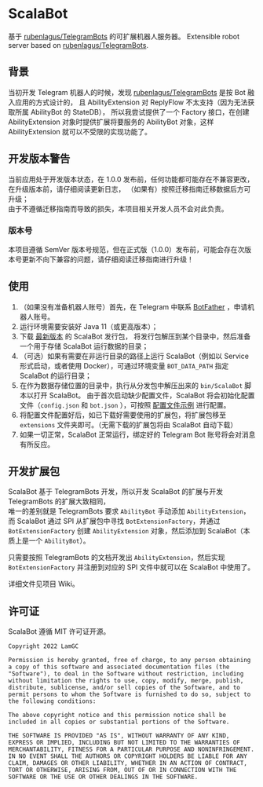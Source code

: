 # ScalaBot

基于 [rubenlagus/TelegramBots](https://github.com/rubenlagus/TelegramBots) 的可扩展机器人服务器。 Extensible robot server based
on [rubenlagus/TelegramBots](https://github.com/rubenlagus/TelegramBots).

## 背景

当初开发 Telegram 机器人的时候，发现 [rubenlagus/TelegramBots](https://github.com/rubenlagus/TelegramBots)
是按 Bot 融入应用的方式设计的， 且 AbilityExtension 对 ReplyFlow 不太支持（因为无法获取所属 AbilityBot 的 StateDB）， 所以我尝试提供了一个 Factory 接口，在创建
AbilityExtension 对象时提供扩展将要服务的 AbilityBot 对象，这样 AbilityExtension 就可以不受限的实现功能了。

## 开发版本警告

当前应用处于开发版本状态，在 1.0.0 发布前，任何功能都可能存在不兼容更改，在升级版本前，请仔细阅读更新日志， （如果有）按照迁移指南迁移数据后方可升级；  
由于不遵循迁移指南而导致的损失，本项目相关开发人员不会对此负责。

### 版本号

本项目遵循 SemVer 版本号规范，但在正式版（1.0.0）发布前，可能会存在次版本号更新不向下兼容的问题，请仔细阅读迁移指南进行升级！

## 使用

1. （如果没有准备机器人账号）首先，在 Telegram 中联系 [BotFather](https://t.me/BotFather) ，申请机器人账号。
2. 运行环境需要安装好 Java 11（或更高版本）；
3. 下载 [最新版本](https://github.com/LamGC/ScalaBot/releases/latest) 的 ScalaBot 发行包， 将发行包解压到某个目录中，然后准备一个用于存储 ScalaBot
   运行数据的目录；
4. （可选）如果有需要在非运行目录的路径上运行 ScalaBot（例如以 Service 形式启动，或者使用 Docker），可通过环境变量 `BOT_DATA_PATH` 指定 ScalaBot 的运行目录；
5. 在作为数据存储位置的目录中，执行从分发包中解压出来的 `bin/ScalaBot` 脚本以打开 ScalaBot。 由于首次启动缺少配置文件，ScalaBot 将会初始化配置文件（`config.json` 和 `bot.json`
   ），可按照 [配置文件示例](https://github.com/LamGC/ScalaBot/wiki/Configuration) 进行配置。
6. 将配置文件配置好后，如已下载好需要使用的扩展包，将扩展包移至 `extensions` 文件夹即可。（无需下载的扩展包将由 ScalaBot 自动下载）
7. 如果一切正常，ScalaBot 正常运行，绑定好的 Telegram Bot 账号将会对消息有所反应。

## 开发扩展包

ScalaBot 基于 TelegramBots 开发，所以开发 ScalaBot 的扩展与开发 TelegramBots 的扩展大致相同，  
唯一的差别就是 TelegramBots 要求 `AbilityBot` 手动添加 `AbilityExtension`，而 ScalaBot 通过 SPI 从扩展包中寻找
`BotExtensionFactory`，并通过 `BotExtensionFactory` 创建 `AbilityExtension` 对象，然后添加到 ScalaBot（本质上是一个 `AbilityBot`）。

只需要按照 TelegramBots 的文档开发出 `AbilityExtension`，然后实现 `BotExtensionFactory` 并注册到对应的 SPI 文件中就可以在 ScalaBot 中使用了。

详细文件见项目 Wiki。

## 许可证

ScalaBot 遵循 MIT 许可证开源。

```
Copyright 2022 LamGC

Permission is hereby granted, free of charge, to any person obtaining a copy of this software and associated documentation files (the "Software"), to deal in the Software without restriction, including without limitation the rights to use, copy, modify, merge, publish, distribute, sublicense, and/or sell copies of the Software, and to permit persons to whom the Software is furnished to do so, subject to the following conditions:

The above copyright notice and this permission notice shall be included in all copies or substantial portions of the Software.

THE SOFTWARE IS PROVIDED "AS IS", WITHOUT WARRANTY OF ANY KIND, EXPRESS OR IMPLIED, INCLUDING BUT NOT LIMITED TO THE WARRANTIES OF MERCHANTABILITY, FITNESS FOR A PARTICULAR PURPOSE AND NONINFRINGEMENT. IN NO EVENT SHALL THE AUTHORS OR COPYRIGHT HOLDERS BE LIABLE FOR ANY CLAIM, DAMAGES OR OTHER LIABILITY, WHETHER IN AN ACTION OF CONTRACT, TORT OR OTHERWISE, ARISING FROM, OUT OF OR IN CONNECTION WITH THE SOFTWARE OR THE USE OR OTHER DEALINGS IN THE SOFTWARE.
```
